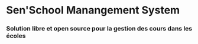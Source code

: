 # Sen'School Manangement System
### Solution libre et open source pour la gestion des cours dans les écoles
